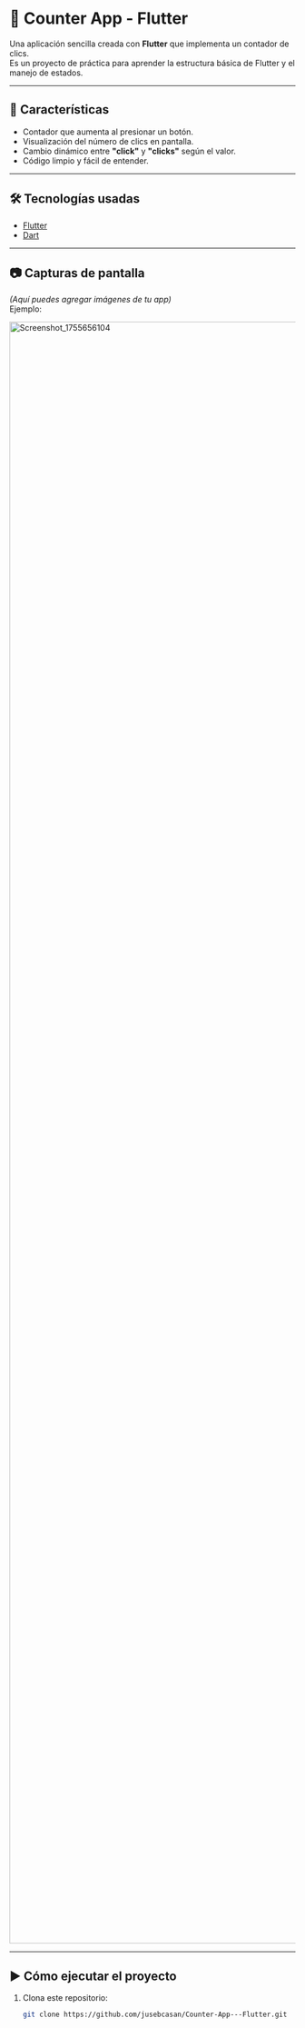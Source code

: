 # 📱 Counter App - Flutter

Una aplicación sencilla creada con **Flutter** que implementa un contador de clics.  
Es un proyecto de práctica para aprender la estructura básica de Flutter y el manejo de estados.

---

## 🚀 Características
- Contador que aumenta al presionar un botón.
- Visualización del número de clics en pantalla.
- Cambio dinámico entre **"click"** y **"clicks"** según el valor.
- Código limpio y fácil de entender.

---

## 🛠️ Tecnologías usadas
- [Flutter](https://flutter.dev/)
- [Dart](https://dart.dev/)

---

## 📷 Capturas de pantalla
*(Aquí puedes agregar imágenes de tu app)*  
Ejemplo:  

<img width="1280" height="2856" alt="Screenshot_1755656104" src="https://github.com/user-attachments/assets/3a8cd9ed-876c-4f62-bb5c-39809aafcd89" />

---

## ▶️ Cómo ejecutar el proyecto
1. Clona este repositorio:
   ```bash
   git clone https://github.com/jusebcasan/Counter-App---Flutter.git
